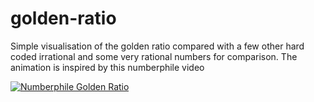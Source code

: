 # golden-ratio

Simple visualisation of the golden ratio compared with a few other hard coded irrational and some very rational numbers for comparison.
The animation is inspired by this numberphile video 

[![Numberphile Golden Ratio](http://img.youtube.com/vi/sj8Sg8qnjOg/0.jpg)](https://www.youtube.com/watch?v=sj8Sg8qnjOg)
